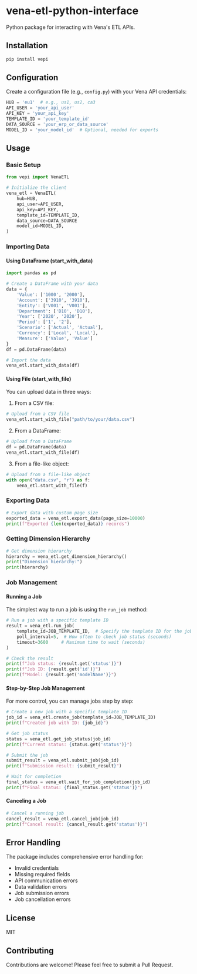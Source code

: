 # vena-etl-python-interface
Python package for interacting with Vena's ETL APIs.

## Installation

```bash
pip install vepi
```

## Configuration

Create a configuration file (e.g., `config.py`) with your Vena API credentials:

```python
HUB = 'eu1'  # e.g., us1, us2, ca3
API_USER = 'your_api_user'
API_KEY = 'your_api_key'
TEMPLATE_ID = 'your_template_id'
DATA_SOURCE = 'your_erp_or_data_source'
MODEL_ID = 'your_model_id'  # Optional, needed for exports
```

## Usage

### Basic Setup

```python
from vepi import VenaETL

# Initialize the client
vena_etl = VenaETL(
    hub=HUB,
    api_user=API_USER,
    api_key=API_KEY,
    template_id=TEMPLATE_ID,
    data_source=DATA_SOURCE
    model_id=MODEL_ID,
)
```

### Importing Data

#### Using DataFrame (start_with_data)

```python
import pandas as pd

# Create a DataFrame with your data
data = {
    'Value': ['1000', '2000'],
    'Account': ['3910', '3910'],
    'Entity': ['V001', 'V001'],
    'Department': ['D10', 'D10'],
    'Year': ['2020', '2020'],
    'Period': ['1', '2'],
    'Scenario': ['Actual', 'Actual'],
    'Currency': ['Local', 'Local'],
    'Measure': ['Value', 'Value']
}
df = pd.DataFrame(data)

# Import the data
vena_etl.start_with_data(df)
```

#### Using File (start_with_file)

You can upload data in three ways:

1. From a CSV file:
```python
# Upload from a CSV file
vena_etl.start_with_file("path/to/your/data.csv")
```

2. From a DataFrame:
```python
# Upload from a DataFrame
df = pd.DataFrame(data)
vena_etl.start_with_file(df)
```

3. From a file-like object:
```python
# Upload from a file-like object
with open("data.csv", "r") as f:
    vena_etl.start_with_file(f)
```

### Exporting Data

```python
# Export data with custom page size
exported_data = vena_etl.export_data(page_size=10000)
print(f"Exported {len(exported_data)} records")
```

### Getting Dimension Hierarchy

```python
# Get dimension hierarchy
hierarchy = vena_etl.get_dimension_hierarchy()
print("Dimension hierarchy:")
print(hierarchy)
```

### Job Management

#### Running a Job

The simplest way to run a job is using the `run_job` method:

```python
# Run a job with a specific template ID
result = vena_etl.run_job(
    template_id=JOB_TEMPLATE_ID,  # Specify the template ID for the job
    poll_interval=5,  # How often to check job status (seconds)
    timeout=3600     # Maximum time to wait (seconds)
)

# Check the result
print(f"Job status: {result.get('status')}")
print(f"Job ID: {result.get('id')}")
print(f"Model: {result.get('modelName')}")
```

#### Step-by-Step Job Management

For more control, you can manage jobs step by step:

```python
# Create a new job with a specific template ID
job_id = vena_etl.create_job(template_id=JOB_TEMPLATE_ID)
print(f"Created job with ID: {job_id}")

# Get job status
status = vena_etl.get_job_status(job_id)
print(f"Current status: {status.get('status')}")

# Submit the job
submit_result = vena_etl.submit_job(job_id)
print(f"Submission result: {submit_result}")

# Wait for completion
final_status = vena_etl.wait_for_job_completion(job_id)
print(f"Final status: {final_status.get('status')}")
```

#### Canceling a Job

```python
# Cancel a running job
cancel_result = vena_etl.cancel_job(job_id)
print(f"Cancel result: {cancel_result.get('status')}")
```

## Error Handling

The package includes comprehensive error handling for:
- Invalid credentials
- Missing required fields
- API communication errors
- Data validation errors
- Job submission errors
- Job cancellation errors

## License

MIT

## Contributing

Contributions are welcome! Please feel free to submit a Pull Request. 